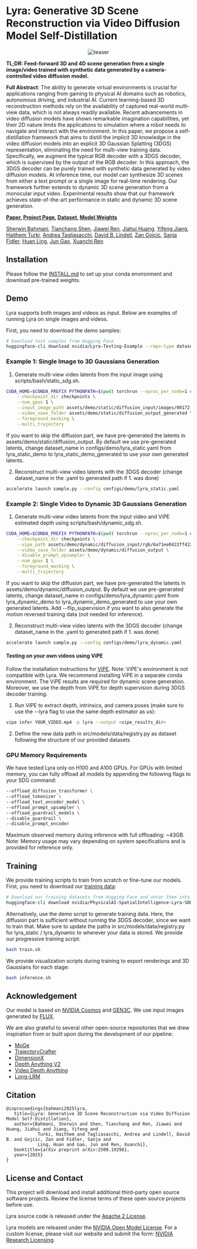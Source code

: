 # Lyra: Generative 3D Scene Reconstruction via Video Diffusion Model Self-Distillation

<p align="center">
  <img src="https://github.com/user-attachments/assets/12d44362-8b7f-4952-9488-0e45cf759b57" alt="teaser"/>
</p>

**TL;DR: Feed-forward 3D and 4D scene generation from a single image/video trained with synthetic data generated by a camera-controlled video diffusion model.**

**Full Abstract**:
The ability to generate virtual environments is crucial for applications ranging from gaming to physical AI domains such as robotics, autonomous driving, and industrial AI. Current learning-based 3D reconstruction methods rely on the availability of captured real-world multi-view data, which is not always readily available. Recent advancements in video diffusion models have shown remarkable imagination capabilities, yet their 2D nature limits the applications to simulation where a robot needs to navigate and interact with the environment. In this paper, we propose a self-distillation framework that aims to distill the implicit 3D knowledge in the video diffusion models into an explicit 3D Gaussian Splatting (3DGS) representation, eliminating the need for multi-view training data. Specifically, we augment the typical RGB decoder with a 3DGS decoder, which is supervised by the output of the RGB decoder. In this approach, the 3DGS decoder can be purely trained with synthetic data generated by video diffusion models. At inference time, our model can synthesize 3D scenes from either a text prompt or a single image for real-time rendering. Our framework further extends to dynamic 3D scene generation from a monocular input video. Experimental results show that our framework achieves state-of-the-art performance in static and dynamic 3D scene generation.

**[Paper](https://arxiv.org/abs/2509.19296), [Project Page](https://research.nvidia.com/labs/toronto-ai/lyra/), [Dataset](https://huggingface.co/datasets/nvidia/PhysicalAI-SpatialIntelligence-Lyra-SDG), [Model Weights](https://huggingface.co/nvidia/Lyra)**

[Sherwin Bahmani](https://sherwinbahmani.github.io/),
[Tianchang Shen](https://www.cs.toronto.edu/~shenti11/),
[Jiawei Ren](https://jiawei-ren.github.io/),
[Jiahui Huang](https://huangjh-pub.github.io/),
[Yifeng Jiang](https://cs.stanford.edu/~yifengj/),
[Haithem Turki](https://haithemturki.com/),
[Andrea Tagliasacchi](https://theialab.ca/),
[David B. Lindell](https://davidlindell.com/),
[Zan Gojcic](https://zgojcic.github.io/),
[Sanja Fidler](https://www.cs.utoronto.ca/~fidler/),
[Huan Ling](https://www.cs.toronto.edu/~linghuan/),
[Jun Gao](https://www.cs.toronto.edu/~jungao/),
[Xuanchi Ren](https://xuanchiren.com/) <br>

## Installation

Please follow the [INSTALL.md](INSTALL.md) to set up your conda environment and download pre-trained weights.

## Demo
Lyra supports both images and videos as input. Below are examples of running Lyra on single images and videos.

First, you need to download the demo samples:

```bash
# Download test samples from Hugging Face
huggingface-cli download nvidia/Lyra-Testing-Example --repo-type dataset --local-dir assets/demo
```

### Example 1: Single Image to 3D Gaussians Generation

1) Generate multi-view video latents from the input image using scripts/bash/static_sdg.sh. 

```bash
CUDA_HOME=$CONDA_PREFIX PYTHONPATH=$(pwd) torchrun --nproc_per_node=1 cosmos_predict1/diffusion/inference/gen3c_single_image_sdg.py \
    --checkpoint_dir checkpoints \
    --num_gpus 1 \
    --input_image_path assets/demo/static/diffusion_input/images/00172.png \
    --video_save_folder assets/demo/static/diffusion_output_generated \
    --foreground_masking \
    --multi_trajectory
```

If you want to skip the diffusion part, we have pre-generated the latents in assets/demo/static/diffusion_output. By default we use pre-generated latents, change dataset_name in configs/demo/lyra_static.yaml from lyra_static_demo to lyra_static_demo_generated to use your own generated latents.

2) Reconstruct multi-view video latents with the 3DGS decoder (change dataset_name in the .yaml to generated path if 1. was done)

```bash
accelerate launch sample.py --config configs/demo/lyra_static.yaml
```

### Example 2: Single Video to Dynamic 3D Gaussians Generation

1) Generate multi-view video latents from the input video and ViPE estimated depth using scripts/bash/dynamic_sdg.sh.

```bash
CUDA_HOME=$CONDA_PREFIX PYTHONPATH=$(pwd) torchrun --nproc_per_node=1 cosmos_predict1/diffusion/inference/gen3c_dynamic_sdg.py \
    --checkpoint_dir checkpoints \
    --vipe_path assets/demo/dynamic/diffusion_input/rgb/6a71ee0422ff4222884f1b2a3cba6820.mp4 \
    --video_save_folder assets/demo/dynamic/diffusion_output \
    --disable_prompt_upsampler \
    --num_gpus 1 \
    --foreground_masking \
    --multi_trajectory
```

If you want to skip the diffusion part, we have pre-generated the latents in assets/demo/dynamic/diffusion_output. By default we use pre-generated latents, change dataset_name in configs/demo/lyra_dynamic.yaml from lyra_dynamic_demo to lyra_dynamic_demo_generated to use your own generated latents.
Add --flip_supervision if you want to also generate the motion reversed training data (not needed for inference).

2) Reconstruct multi-view video latents with the 3DGS decoder (change dataset_name in the .yaml to generated path if 1. was done)

```bash
accelerate launch sample.py --config configs/demo/lyra_dynamic.yaml
```

#### Testing on your own videos using ViPE
Follow the installation instructions for [ViPE](https://github.com/nv-tlabs/vipe). Note: ViPE's environment is not compatible with Lyra. We recommend installing ViPE in a separate conda environment. The ViPE results are required for dynamic scene generation. Moreover, we use the depth from ViPE for depth supervision during 3DGS decoder training.

1) Run ViPE to extract depth, intrinsics, and camera poses (make sure to use the --lyra flag to use the same depth estimator as us):
```bash
vipe infer YOUR_VIDEO.mp4 -p lyra --output <vipe_results_dir>
```

2) Define the new data path in src/models/data/registry.py as dataset following the structure of our provided datasets

### GPU Memory Requirements

We have tested Lyra only on H100 and A100 GPUs. For GPUs with limited memory, you can fully offload all models by appending the following flags to your SDG command:

```bash
--offload_diffusion_transformer \
--offload_tokenizer \
--offload_text_encoder_model \
--offload_prompt_upsampler \
--offload_guardrail_models \
--disable_guardrail \
--disable_prompt_encoder
```
Maximum observed memory during inference with full offloading: ~43GB. Note: Memory usage may vary depending on system specifications and is provided for reference only.

## Training

We provide training scripts to train from scratch or fine-tune our models. First, you need to download our [training data](https://huggingface.co/datasets/nvidia/PhysicalAI-SpatialIntelligence-Lyra-SDG):

```bash
# Download our training datasets from Hugging Face and untar them into a static/dynamic folder
huggingface-cli download nvidia/PhysicalAI-SpatialIntelligence-Lyra-SDG --repo-type dataset --local-dir lyra_dataset/tar
```

Alternatively, use the demo script to generate training data. Here, the diffusion part is sufficient without running the 3DGS decoder, since we want to train that. Make sure to update the paths in src/models/data/registry.py for lyra_static / lyra_dynamic to wherever your data is stored. We provide our progressive training script:

```bash
bash train.sh
```

We provide visualization scripts during training to export renderings and 3D Gaussians for each stage:

```bash
bash inference.sh
```

## Acknowledgement
Our model is based on [NVIDIA Cosmos](https://github.com/NVIDIA/Cosmos) and [GEN3C](https://github.com/nv-tlabs/GEN3C). We use input images generated by [FLUX](https://github.com/black-forest-labs/flux).

We are also grateful to several other open-source repositories that we drew inspiration from or built upon during the development of our pipeline:
- [MoGe](https://github.com/microsoft/MoGe)
- [TrajectoryCrafter](https://github.com/TrajectoryCrafter/TrajectoryCrafter)
- [DimensionX](https://github.com/wenqsun/DimensionX)
- [Depth Anything V2](https://github.com/DepthAnything/Depth-Anything-V2)
- [Video Depth Anything](https://github.com/DepthAnything/Video-Depth-Anything)
- [Long-LRM](https://github.com/arthurhero/Long-LRM)

## Citation
```
@inproceedings{bahmani2025lyra,
   title={Lyra: Generative 3D Scene Reconstruction via Video Diffusion Model Self-Distillation},
   author={Bahmani, Sherwin and Shen, Tianchang and Ren, Jiawei and Huang, Jiahui and Jiang, Yifeng and 
            Turki, Haithem and Tagliasacchi, Andrea and Lindell, David B. and Gojcic, Zan and Fidler, Sanja and 
            Ling, Huan and Gao, Jun and Ren, Xuanchi},
   booktitle={arXiv preprint arXiv:2509.19296},
   year={2025}
}
```

## License and Contact

This project will download and install additional third-party open source software projects. Review the license terms of these open source projects before use.

Lyra source code is released under the [Apache 2 License](https://www.apache.org/licenses/LICENSE-2.0).

Lyra models are released under the [NVIDIA Open Model License](https://www.nvidia.com/en-us/agreements/enterprise-software/nvidia-open-model-license). For a custom license, please visit our website and submit the form: [NVIDIA Research Licensing](https://www.nvidia.com/en-us/research/inquiries/).

